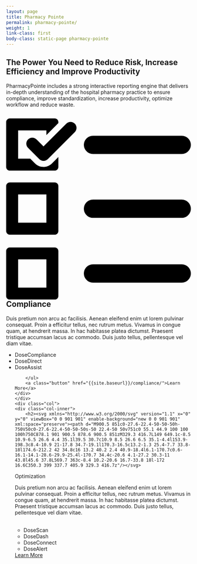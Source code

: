 ```yaml
---
layout: page
title: Pharmacy Pointe
permalink: pharmacy-pointe/
weight: 1
link-class: first
body-class: static-page pharmacy-pointe 
---
```


<div class="content">
	<h2>The Power You Need to Reduce Risk, Increase Efficiency and Improve Productivity</h2>
	<p>PharmacyPointe includes a strong interactive reporting engine that delivers in-depth understanding of the hospital pharmacy practice to ensure compliance, improve standardization, increase productivity, optimize workflow and reduce waste. </p>
	
</div>

<div class="content">
	<div class="col">
	<div class="col-inner">	
		<h2><svg xmlns="http://www.w3.org/2000/svg" version="1.1" x="0" y="0" viewBox="0 0 404 396.2" enable-background="new 0 0 404 396.2" xml:space="preserve"><path d="M7.9 396.2h98.3c4.4 0 8-3.6 8-7.9v-98.3c0-4.4-3.6-7.9-8-7.9H7.9c-4.4 0-7.9 3.6-7.9 7.9v98.3C0 392.6 3.6 396.2 7.9 396.2L7.9 396.2zM26.2 308.2H88V370H26.2V308.2zM26.2 308.2 7.9 254.3h98.3c4.4 0 8-3.6 8-7.9V148c0-4.4-3.6-7.9-8-7.9H7.9c-4.4 0-7.9 3.6-7.9 7.9v98.3C0 250.7 3.6 254.3 7.9 254.3L7.9 254.3zM26.2 166.3H88v61.7H26.2V166.3zM26.2 166.3"/><defs><rect width="153.8" height="395"/></defs><clipPath><use overflow="visible"/></clipPath><path clip-path="url(#SVGID_2_)" d="M81.7 106.2c-6.7 0-13.4-2.6-18.5-7.7L52.8 88.2H26.2V26.4H88v10.2l26.2-26.2V8.1c0-4.4-3.6-7.9-8-7.9H7.9C3.6 0.2 0 3.8 0 8.1v98.3c0 4.4 3.6 7.9 7.9 7.9h98.3c4.4 0 8-3.6 8-7.9V84.6l-14 14C95.1 103.6 88.4 106.2 81.7 106.2L81.7 106.2zM81.7 106.2 150.1 11.6c-5.1-5.1-13.4-5.1-18.5 0L81.7 61.4 66.4 46.1c-5.1-5.1-13.4-5.1-18.5 0 -5.1 5.1-5.1 13.4 0 18.5l24.6 24.6c2.6 2.6 5.9 3.8 9.3 3.8 3.4 0 6.7-1.3 9.3-3.8l59.1-59.1C155.2 25 155.2 16.7 150.1 11.6L150.1 11.6zM150.1 11.6"/><path d="M384 78H190c-11 0-20-9-20-20s9-20 20-20h194c11 0 20 9 20 20S395 78 384 78z"/><path d="M384 217.5H190c-11 0-20-9-20-20s9-20 20-20h194c11 0 20 9 20 20S395 217.5 384 217.5z"/><path d="M384 359.1H190c-11 0-20-9-20-20s9-20 20-20h194c11 0 20 9 20 20S395 359.1 384 359.1z"/></svg> Compliance</h2>
		<p>Duis pretium non arcu ac facilisis. Aenean eleifend enim ut lorem pulvinar consequat. Proin a efficitur tellus, nec rutrum metus. Vivamus in congue quam, at hendrerit massa. In hac habitasse platea dictumst. Praesent tristique accumsan lacus ac commodo. Duis justo tellus, pellentesque vel diam vitae.</p>
		<ul>
			<li><span>DoseCompliance</span></li>
			<li><span>DoseDirect</span></li>
			<li><span>DoseAssist</span></li>
			
		</ul>
		<a class="button" href="{{site.baseurl}}/compliance/">Learn More</a>
	</div>
	</div>
	<div class="col">
	<div class="col-inner">	
		<h2><svg xmlns="http://www.w3.org/2000/svg" version="1.1" x="0" y="0" viewBox="0 0 901 901" enable-background="new 0 0 901 901" xml:space="preserve"><path d="M900.5 851c0-27.6-22.4-50-50-50h-750V50c0-27.6-22.4-50-50-50s-50 22.4-50 50v751c0 55.1 44.9 100 100 100h750C878.1 901 900.5 878.6 900.5 851zM329.3 416.7L149 649.1c-8.5 10.9-6.5 26.6 4.4 35.1l39.5 30.7c10.9 8.5 26.6 6.5 35.1-4.4l153.9-198.3c8.4-10.9 21-17.8 34.7-19.1l170.3-16.5c13.2-1.3 25.4-7.7 33.8-18l174.6-212.2 42 34.8c16 13.2 40.2 2.4 40.9-18.4l6.1-170.7c0.6-16.1-14.1-28.6-29.9-25.4l-170.7 34.4c-20.6 4.1-27.2 30.3-11 43.8l45.6 37.8L569.7 363c-8.4 10.2-20.6 16.7-33.8 18l-172 16.6C350.3 399 337.7 405.9 329.3 416.7z"/></svg>
 Optimization</h2>
		<p>Duis pretium non arcu ac facilisis. Aenean eleifend enim ut lorem pulvinar consequat. Proin a efficitur tellus, nec rutrum metus. Vivamus in congue quam, at hendrerit massa. In hac habitasse platea dictumst. Praesent tristique accumsan lacus ac commodo. Duis justo tellus, pellentesque vel diam vitae.</p>
		<ul>			
			<li><span>DoseScan</span></li>
			<li><span>DoseDash</span></li>
			<li><span>DoseConnect</span></li>
			<li><span>DoseAlert</span></li>
		</ul>
		<a class="button" href="{{site.baseurl}}/optimization/">Learn More</a>
	</div>
	</div>
</div>
